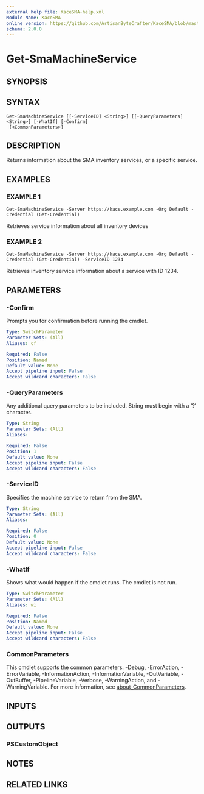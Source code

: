 ```yaml
---
external help file: KaceSMA-help.xml
Module Name: KaceSMA
online version: https://github.com/ArtisanByteCrafter/KaceSMA/blob/master/docs/Get-SmaMachineService.md
schema: 2.0.0
---
```


# Get-SmaMachineService

## SYNOPSIS

## SYNTAX

```
Get-SmaMachineService [[-ServiceID] <String>] [[-QueryParameters] <String>] [-WhatIf] [-Confirm]
 [<CommonParameters>]
```

## DESCRIPTION
Returns information about the SMA inventory services, or a specific service.

## EXAMPLES

### EXAMPLE 1
```
Get-SmaMachineService -Server https://kace.example.com -Org Default -Credential (Get-Credential)
```

Retrieves service information about all inventory devices

### EXAMPLE 2
```
Get-SmaMachineService -Server https://kace.example.com -Org Default -Credential (Get-Credential) -ServiceID 1234
```

Retrieves inventory service information about a service with ID 1234.

## PARAMETERS

### -Confirm
Prompts you for confirmation before running the cmdlet.

```yaml
Type: SwitchParameter
Parameter Sets: (All)
Aliases: cf

Required: False
Position: Named
Default value: None
Accept pipeline input: False
Accept wildcard characters: False
```

### -QueryParameters
Any additional query parameters to be included.
String must begin with a '?' character.

```yaml
Type: String
Parameter Sets: (All)
Aliases:

Required: False
Position: 1
Default value: None
Accept pipeline input: False
Accept wildcard characters: False
```

### -ServiceID
Specifies the machine service to return from the SMA.

```yaml
Type: String
Parameter Sets: (All)
Aliases:

Required: False
Position: 0
Default value: None
Accept pipeline input: False
Accept wildcard characters: False
```

### -WhatIf
Shows what would happen if the cmdlet runs.
The cmdlet is not run.

```yaml
Type: SwitchParameter
Parameter Sets: (All)
Aliases: wi

Required: False
Position: Named
Default value: None
Accept pipeline input: False
Accept wildcard characters: False
```

### CommonParameters
This cmdlet supports the common parameters: -Debug, -ErrorAction, -ErrorVariable, -InformationAction, -InformationVariable, -OutVariable, -OutBuffer, -PipelineVariable, -Verbose, -WarningAction, and -WarningVariable. For more information, see [about_CommonParameters](http://go.microsoft.com/fwlink/?LinkID=113216).

## INPUTS

## OUTPUTS

### PSCustomObject
## NOTES

## RELATED LINKS
